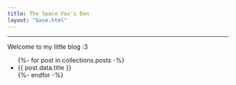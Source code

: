 ```yaml
---
title: The Space Fox's Den
layout: "base.html"
---
```

***
Welcome to my little blog :3
<ul>
{%- for post in collections.posts -%}
    <li>{{ post.data.title }}</li>
{%- endfor -%}
</ul>

